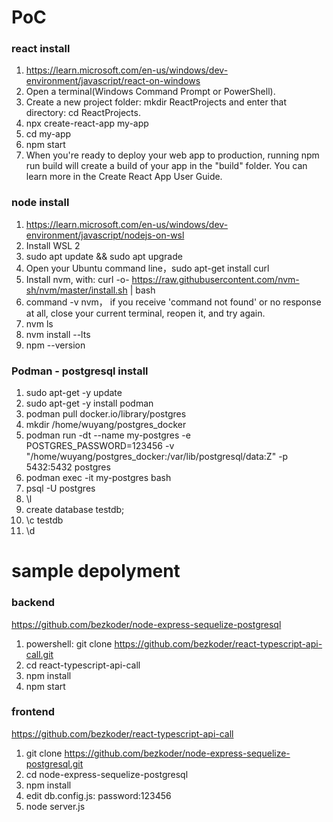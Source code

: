 # PoC

### react install
1. https://learn.microsoft.com/en-us/windows/dev-environment/javascript/react-on-windows
2. Open a terminal(Windows Command Prompt or PowerShell).
3. Create a new project folder: mkdir ReactProjects and enter that directory: cd ReactProjects.
4. npx create-react-app my-app
5. cd my-app
6. npm start
7. When you're ready to deploy your web app to production, running npm run build will create a build of your app in the "build" folder. You can learn more in the Create React App User Guide.

### node install
1. https://learn.microsoft.com/en-us/windows/dev-environment/javascript/nodejs-on-wsl
2. Install WSL 2
3. sudo apt update && sudo apt upgrade
4. Open your Ubuntu command line，sudo apt-get install curl
5. Install nvm, with: curl -o- https://raw.githubusercontent.com/nvm-sh/nvm/master/install.sh | bash
6. command -v nvm， if you receive 'command not found' or no response at all, close your current terminal, reopen it, and try again.
7. nvm ls
8. nvm install --lts
9. npm --version

### Podman - postgresql install
1. sudo apt-get -y update
2. sudo apt-get -y install podman
3. podman pull docker.io/library/postgres
4. mkdir /home/wuyang/postgres_docker
5. podman run -dt --name my-postgres -e POSTGRES_PASSWORD=123456 -v "/home/wuyang/postgres_docker:/var/lib/postgresql/data:Z" -p 5432:5432 postgres
6. podman exec -it my-postgres bash
7. psql -U postgres
8. \l
9. create database testdb;
10. \c testdb
11. \d

# sample depolyment

### backend
https://github.com/bezkoder/node-express-sequelize-postgresql
1. powershell: git clone https://github.com/bezkoder/react-typescript-api-call.git
2. cd react-typescript-api-call
3. npm install
4. npm start

### frontend
https://github.com/bezkoder/react-typescript-api-call
1. git clone https://github.com/bezkoder/node-express-sequelize-postgresql.git
2. cd node-express-sequelize-postgresql
3. npm install
4. edit db.config.js: password:123456
5. node server.js
